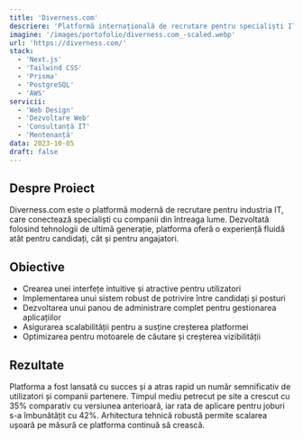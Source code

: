 ```yaml
---
title: 'Diverness.com'
descriere: 'Platformă internațională de recrutare pentru specialiști IT.'
imagine: '/images/portofolio/diverness.com_-scaled.webp'
url: 'https://diverness.com/'
stack:
  - 'Next.js'
  - 'Tailwind CSS'
  - 'Prisma'
  - 'PostgreSQL'
  - 'AWS'
servicii:
  - 'Web Design'
  - 'Dezvoltare Web'
  - 'Consultanță IT'
  - 'Mentenanță'
data: 2023-10-05
draft: false
---
```


## Despre Proiect

Diverness.com este o platformă modernă de recrutare pentru industria IT, care conectează specialiști cu companii din întreaga lume. Dezvoltată folosind tehnologii de ultimă generație, platforma oferă o experiență fluidă atât pentru candidați, cât și pentru angajatori.

## Obiective

- Crearea unei interfețe intuitive și atractive pentru utilizatori
- Implementarea unui sistem robust de potrivire între candidați și posturi
- Dezvoltarea unui panou de administrare complet pentru gestionarea aplicațiilor
- Asigurarea scalabilității pentru a susține creșterea platformei
- Optimizarea pentru motoarele de căutare și creșterea vizibilității

## Rezultate

Platforma a fost lansată cu succes și a atras rapid un număr semnificativ de utilizatori și companii partenere. Timpul mediu petrecut pe site a crescut cu 35% comparativ cu versiunea anterioară, iar rata de aplicare pentru joburi s-a îmbunătățit cu 42%. Arhitectura tehnică robustă permite scalarea ușoară pe măsură ce platforma continuă să crească.